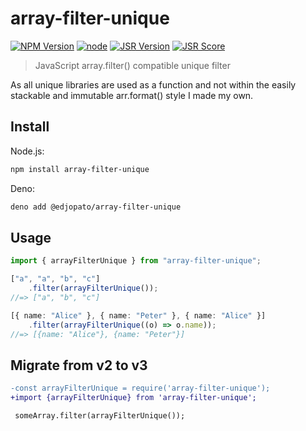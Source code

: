 # array-filter-unique

[![NPM Version](https://img.shields.io/npm/v/array-filter-unique.svg)](https://www.npmjs.com/package/array-filter-unique)
[![node](https://img.shields.io/node/v/array-filter-unique.svg)](https://www.npmjs.com/package/array-filter-unique)
[![JSR Version](https://jsr.io/badges/@edjopato/array-filter-unique)](https://jsr.io/@edjopato/array-filter-unique)
[![JSR Score](https://jsr.io/badges/@edjopato/array-filter-unique/score)](https://jsr.io/@edjopato/array-filter-unique/score)

> JavaScript array.filter() compatible unique filter

As all unique libraries are used as a function and not within the easily
stackable and immutable arr.format() style I made my own.

## Install

Node.js:

```bash
npm install array-filter-unique
```

Deno:

```bash
deno add @edjopato/array-filter-unique
```

## Usage

```ts
import { arrayFilterUnique } from "array-filter-unique";

["a", "a", "b", "c"]
	.filter(arrayFilterUnique());
//=> ["a", "b", "c"]

[{ name: "Alice" }, { name: "Peter" }, { name: "Alice" }]
	.filter(arrayFilterUnique((o) => o.name));
//=> [{name: "Alice"}, {name: "Peter"}]
```

## Migrate from v2 to v3

```diff
-const arrayFilterUnique = require('array-filter-unique');
+import {arrayFilterUnique} from 'array-filter-unique';

 someArray.filter(arrayFilterUnique());
```
